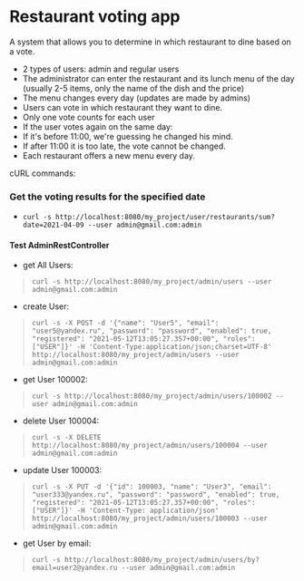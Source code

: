 # Restaurant voting app

A system that allows you to determine in which restaurant to dine based on a vote.

 * 2 types of users: admin and regular users
 * The administrator can enter the restaurant and its lunch menu of the day (usually 2-5 items, only the name of the dish and the price)
 * The menu changes every day (updates are made by admins)
 * Users can vote in which restaurant they want to dine.
 * Only one vote counts for each user
 * If the user votes again on the same day:
 * If it's before 11:00, we're guessing he changed his mind.
 * If after 11:00 it is too late, the vote cannot be changed.
 * Each restaurant offers a new menu every day.
 
 cURL commands:
 
 ### Get the voting results for the specified date
 * `curl -s http://localhost:8080/my_project/user/restaurants/sum?date=2021-04-09 --user admin@gmail.com:admin`
 
 #### Test AdminRestController
 
 - get All Users:

> `curl -s http://localhost:8080/my_project/admin/users --user admin@gmail.com:admin`

 - create User: 

> `curl -s -X POST -d '{"name": "User5",
      "email": "user5@yandex.ru",
      "password": "password",
      "enabled": true,
      "registered": "2021-05-12T13:05:27.357+00:00",
      "roles": ["USER"]}' -H 'Content-Type:application/json;charset=UTF-8' http://localhost:8080/my_project/admin/users --user admin@gmail.com:admin`
     
- get User 100002:
    
> `curl -s http://localhost:8080/my_project/admin/users/100002 --user admin@gmail.com:admin`

- delete User 100004:

> `curl -s -X DELETE http://localhost:8080/my_project/admin/users/100004 --user admin@gmail.com:admin`

-  update User 100003:

> `curl -s -X PUT -d '{"id": 100003,
      "name": "User3",
      "email": "user333@yandex.ru",
       "password": "password",
      "enabled": true,
      "registered": "2021-05-12T13:05:27.357+00:00",
      "roles": ["USER"]}' -H 'Content-Type: application/json' http://localhost:8080/my_project/admin/users/100003 --user admin@gmail.com:admin`

-  get User by email:

> `curl -s http://localhost:8080/my_project/admin/users/by?email=user2@yandex.ru --user admin@gmail.com:admin`








